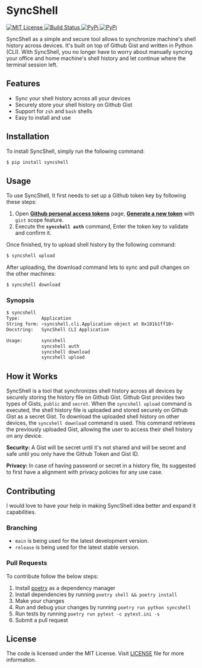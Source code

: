 # SyncShell
<!-- License -->
<a href="https://mit-license.org/msudgh">
  <img src="https://img.shields.io/badge/license-MIT-brightgreen.svg"
    alt="MIT License" />
</a>
<!-- Build Status -->
<a href="https://github.com/msudgh/syncshell/actions/workflows/tests.yaml">
  <img src="https://github.com/msudgh/syncshell/actions/workflows/tests.yaml/badge.svg?branch=main"
    alt="Build Status" />
</a>
<!-- Releases -->
<a href="https://github.com/msudgh/syncshell/releases">
  <img src="https://img.shields.io/github/release/msudgh/syncshell.svg"
    alt="PyPi" />
</a>
<!-- PyPi -->
<a href="https://pypi.org/project/syncshell/">
  <img src="https://img.shields.io/pypi/v/syncshell.svg"
    alt="PyPi" />
</a>

SyncShell as a simple and secure tool allows to synchronize machine's shell history across devices. It's built on top of Github Gist and written in Python (CLI). With SyncShell, you no longer have to worry about manually syncing your office and home machine's shell history and let continue where the terminal session left.

## Features

- Sync your shell history across all your devices
- Securely store your shell history on Github Gist
- Support for `zsh` and `bash` shells
- Easy to install and use

## Installation
To install SyncShell, simply run the following command:

```bash
$ pip install syncshell
```

## Usage
To use SyncShell, It first needs to set up a Github token key by following these steps:

1. Open [**Github personal access tokens**](https://github.com/settings/tokens) page, [**Generate a new token**](https://github.com/settings/tokens/new) with `gist` scope feature.
2. Execute the **`syncshell auth`** command, Enter the token key to validate and confirm it.

Once finished, try to upload shell history by the following command:

```bash
$ syncshell upload
```

After uploading, the download command lets to sync and pull changes on the other machines:

```bash
$ syncshell download
```


### Synopsis

```bash
$ syncshell
Type:        Application
String form: <syncshell.cli.Application object at 0x101b1ff10>
Docstring:   SyncShell CLI Application

Usage:       syncshell
             syncshell auth
             syncshell download
             syncshell upload
```

## How it Works

SyncShell is a tool that synchronizes shell history across all devices by securely storing the history file on Github Gist. Github Gist provides two types of Gists, `public` and `secret`. When the `syncshell upload` command is executed, the shell history file is uploaded and stored securely on Github Gist as a secret Gist. To download the uploaded shell history on other devices, the `syncshell download` command is used. This command retrieves the previously uploaded Gist, allowing the user to access their shell history on any device.

**Security:** A Gist will be secret until it's not shared and will be secret and safe until you only have the Github Token and Gist ID.

**Privacy:** In case of having password or secret in a history file, Its suggested to first have a alignment with privacy policies for any use case.

## Contributing

I would love to have your help in making SyncShell idea better and expand it capabilities.

### Branching

- `main` is being used for the latest development version.
- `release` is being used for the latest stable version.


### Pull Requests
To contribute follow the below steps:

1. Install [poetry](https://python-poetry.org/docs/#installation) as a dependency manager
2. Install dependencies by running ```poetry shell && poetry install```
3. Make your changes
4. Run and debug your changes by running ```poetry run python syncshell```
5. Run tests by running ```poetry run pytest -c pytest.ini -s```
6. Submit a pull request

## License
The code is licensed under the MIT License. Visit [LICENSE](https://github.com/msudgh/syncshell/blob/main/LICENSE) file for more information.
